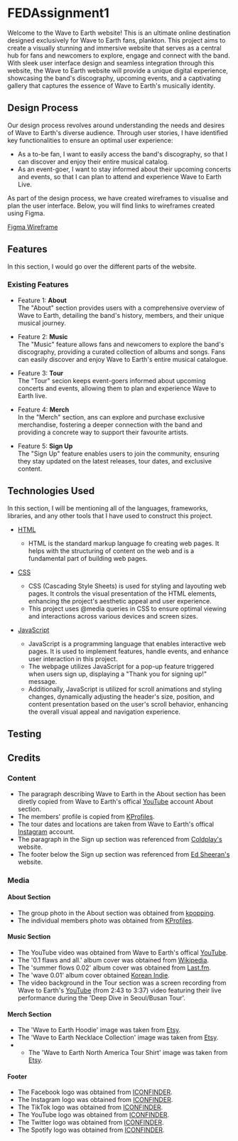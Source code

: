 # FEDAssignment1
Welcome to the Wave to Earth website!
This is an ultimate online destination designed exclusively for Wave to Earth fans, plankton. This project aims to create a visually stunning and immersive website that serves as a central hub for fans and newcomers to explore, engage and connect with the band. With sleek user interface design and seamless integration through this website, the Wave to Earth website will provide a unique digital experience, showcasing the band's discography, upcoming events, and a captivating gallery that captures the essence of Wave to Earth's musically identity.

## Design Process
Our design process revolves around understanding the needs and desires of Wave to Earth's diverse audience. Through user stories, I have identified key functionalities to ensure an optimal user experience:
* As a to-be fan, I want to easily access the band's discography, so that I can discover and enjoy their entire musical catalog.
* As an event-goer, I want to stay informed about their upcoming concerts and events, so that I can plan to attend and experience Wave to Earth Live.

As part of the design process, we have created wireframes to visualise and plan the user interface. Below, you will find links to wireframes created using Figma.

[Figma Wireframe](https://www.figma.com/file/5Xj4qOTSTRWVh25WZqn3XV/FEDAssignment1-(Wireframe)?type=design&node-id=0%3A1&mode=design&t=wlHTIqtAyh0zh5q8-1)


## Features
In this section, I would go over the different parts of the website.

### Existing Features
* Feature 1: **About**  
  The "About" section provides users with a comprehensive overview of Wave to Earth, detailing the band's history, members, and their unique musical journey.

* Feature 2: **Music**  
  The "Music" feature allows fans and newcomers to explore the band's discography, providing a curated collection of albums and songs. Fans can easily discover and enjoy Wave to Earth's entire musical catalogue.

* Feature 3: **Tour**  
  The "Tour" secion keeps event-goers informed about upcoming concerts and events, allowing them to plan and experience Wave to Earth live.

* Feature 4: **Merch**  
  In the "Merch" section, ans can explore and purchase exclusive merchandise, fostering a deeper connection with the band and providing a concrete way to support their favourite artists.

* Feature 5: **Sign Up**  
  The "Sign Up" feature enables users to join the community, ensuring they stay updated on the latest releases, tour dates, and exclusive content.

## Technologies Used
In this section, I will be mentioning all of the languages, frameworks, libraries, and any other tools that I have used to construct this project. 
* [HTML](https://developer.mozilla.org/en-US/docs/Web/HTML)
  - HTML is the standard markup language fo creating web pages. It helps with the structuring of content on the web and is a fundamental part of building web pages.
  
* [CSS](https://developer.mozilla.org/en-US/docs/Web/CSS)
  - CSS (Cascading Style Sheets) is used for styling and layouting web pages. It controls the visual presentation of the HTML elements, enhancing the project's aesthetic appeal and user experience.
  - This project uses @media queries in CSS to ensure optimal viewing and interactions across various devices and screen sizes.

* [JavaScript](https://developer.mozilla.org/en-US/docs/Web/JavaScript)
  - JavaScript is a programming language that enables interactive web pages. It is used to implement features, handle events, and enhance user interaction in this project.
  - The webpage utilizes JavaScript for a pop-up feature triggered when users sign up, displaying a "Thank you for signing up!" message.
  - Additionally, JavaScript is utilized for scroll animations and styling changes, dynamically adjusting the header's size, position, and content presentation based on the user's scroll behavior, enhancing the overall visual appeal and navigation experience.

## Testing
## Credits
### Content
* The paragraph describing Wave to Earth in the About section has been diretly copied from Wave to Earth's offical [YouTube](http://www.youtube.com/@wavetoearth) account About section.
* The members' profile is copied from [KProfiles](https://kprofiles.com/wave-to-earth-members-profile/).
* The tour dates and locations are taken from Wave to Earth's offical [Instagram](https://www.instagram.com/p/CyKYWlvOx_t/?hl=en) account.
* The paragraph in the Sign up section was referenced from [Coldplay's](https://www.coldplay.com/sign-up/) website.
* The footer below the Sign up section was referenced from [Ed Sheeran's](https://www.edsheeran.com/) website.

### Media
#### About Section
* The group photo in the About section was obtained from [kpopping](https://kpopping.com/profiles/group/wave-to-earth).
* The individual members photo was obtained from [KProfiles](https://kprofiles.com/wave-to-earth-members-profile/).
#### Music Section
* The YouTube video was obtained from Wave to Earth's offical [YouTube](https://www.youtube.com/watch?v=I_Es_7QGI94).
* The '0.1 flaws and all.' album cover was obtained from [Wikipedia](https://en.wikipedia.org/wiki/0.1_Flaws_and_All#/media/File:Cover_of_Wave_to_Earth's_album_0.1_Flaws_and_All.png).
* The 'summer flows 0.02' album cover was obtained from [Last.fm](https://www.last.fm/music/wave+to+earth/summer+flows+0.02/+images/9efc83368bf5ec624dcf258499d8051c).
* The 'wave 0.01' album cover obtained [Korean Indie](https://www.koreanindie.com/2020/01/28/wave-to-earth-wave-0-01/).
* The video background in the Tour section was a screen recording from Wave to Earth's [YouTube](https://www.youtube.com/watch?v=bla0YBsd0DQ#t=2m43s-3m37s) (from 2:43 to 3:37) video featuring their live performance during the 'Deep Dive in Seoul/Busan Tour'.
#### Merch Section
* The 'Wave to Earth Hoodie' image was taken from [Etsy](https://www.etsy.com/sg-en/listing/1555856078/wave-to-earth-hoodie-homesick-unisex?ga_order=most_relevant&ga_search_type=all&ga_view_type=gallery&ga_search_query=wave+to+earth+shirt&ref=sr_gallery-1-4&pro=1&sts=1&organic_search_click=1).
* The 'Wave to Earth Necklace Collection' image was taken from [Etsy](https://www.etsy.com/sg-en/listing/1535554800/wave-to-earth-inspired-necklace?ga_order=most_relevant&ga_search_type=all&ga_view_type=gallery&ga_search_query=wave+to+earth+shirt&ref=sr_gallery-1-2&frs=1&organic_search_click=1).
* * The 'Wave to Earth North America Tour Shirt' image was taken from [Etsy](https://www.etsy.com/sg-en/listing/1540228176/wave-to-earth-shirt-flaws-and-all-album?ga_order=most_relevant&ga_search_type=all&ga_view_type=gallery&ga_search_query=wave+to+earth+shirt&ref=sr_gallery-1-1&pro=1&sts=1&organic_search_click=1).
#### Footer
* The Facebook logo was obtained from [ICONFINDER](https://www.iconfinder.com/icons/5282541/fb_social_media_facebook_facebook_logo_social_network_icon).
* The Instagram logo was obtained from [ICONFINDER](https://www.iconfinder.com/icons/5282541/fb_social_media_facebook_facebook_logo_social_network_iconhttps://www.iconfinder.com/icons/1161953/instagram_icon).
* The TikTok logo was obtained from [ICONFINDER](https://www.iconfinder.com/icons/7693325/tiktok_social_media_logo_apps_icon#png-48).
* The YouTube logo was obtained from [ICONFINDER](https://www.iconfinder.com/icons/5305164/play_video_youtube_youtube_logo_icon).
* The Twitter logo was obtained from [ICONFINDER](https://www.iconfinder.com/icons/11053969/x_logo_twitter_new_brand_contained_x.com_social_icon).
* The Spotify logo was obtained from [ICONFINDER](https://www.iconfinder.com/icons/621252/rounded_spotify_icon).
